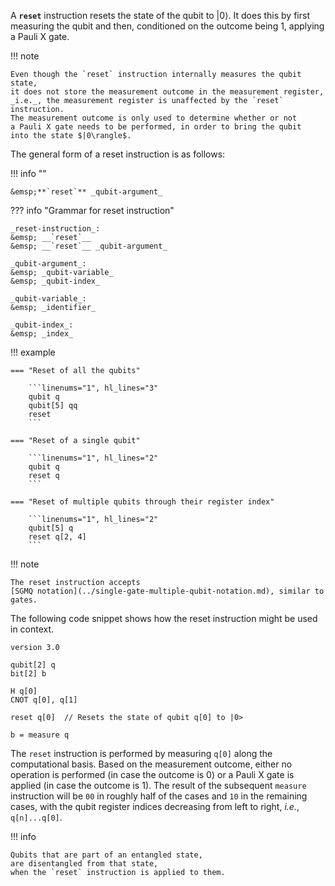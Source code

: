 A **`reset`** instruction resets the state of the qubit to $|0\rangle$.
It does this by first measuring the qubit and then, conditioned on the outcome being 1, applying a Pauli X gate.

!!! note
    
    Even though the `reset` instruction internally measures the qubit state,
    it does not store the measurement outcome in the measurement register,
    _i.e._, the measurement register is unaffected by the `reset` instruction.
    The measurement outcome is only used to determine whether or not
    a Pauli X gate needs to be performed, in order to bring the qubit
    into the state $|0\rangle$.

The general form of a reset instruction is as follows:

!!! info ""

    &emsp;**`reset`** _qubit-argument_

??? info "Grammar for reset instruction"
    
    _reset-instruction_:  
    &emsp; __`reset`__  
    &emsp; __`reset`__ _qubit-argument_

    _qubit-argument_:  
    &emsp; _qubit-variable_  
    &emsp; _qubit-index_

    _qubit-variable_:  
    &emsp; _identifier_

    _qubit-index_:  
    &emsp; _index_

!!! example
    
    === "Reset of all the qubits"
    
        ```linenums="1", hl_lines="3"
        qubit q
        qubit[5] qq
        reset
        ```
    
    === "Reset of a single qubit"
    
        ```linenums="1", hl_lines="2"
        qubit q
        reset q
        ```
    
    === "Reset of multiple qubits through their register index"
    
        ```linenums="1", hl_lines="2"
        qubit[5] q
        reset q[2, 4]
        ```

!!! note

    The reset instruction accepts
    [SGMQ notation](../single-gate-multiple-qubit-notation.md), similar to gates.

The following code snippet shows how the reset instruction might be used in context.

```linenums="1" hl_lines="9"
version 3.0

qubit[2] q
bit[2] b

H q[0]
CNOT q[0], q[1]

reset q[0]  // Resets the state of qubit q[0] to |0>

b = measure q
```

The `reset` instruction is performed by measuring `q[0]` along the computational basis.
Based on the measurement outcome, either no operation is performed (in case the outcome is 0) or
a Pauli X gate is applied (in case the outcome is 1).
The result of the subsequent `measure` instruction will be `00` in roughly half of the cases
and `10` in the remaining cases,
with the qubit register indices decreasing from left to right, _i.e._, `q[n]...q[0]`.

!!! info
    
    Qubits that are part of an entangled state,
    are disentangled from that state,
    when the `reset` instruction is applied to them.
